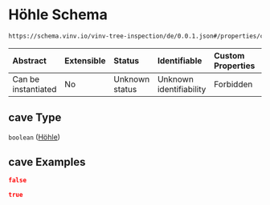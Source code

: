 # Höhle Schema

```txt
https://schema.vinv.io/vinv-tree-inspection/de/0.0.1.json#/properties/crown/properties/cave
```



| Abstract            | Extensible | Status         | Identifiable            | Custom Properties | Additional Properties | Access Restrictions | Defined In                                                                                                                 |
| :------------------ | :--------- | :------------- | :---------------------- | :---------------- | :-------------------- | :------------------ | :------------------------------------------------------------------------------------------------------------------------- |
| Can be instantiated | No         | Unknown status | Unknown identifiability | Forbidden         | Allowed               | none                | [dereferenced.doc.json\*](../../../../../../vinv-schemas/vinv-tree/out/0.0.1/dereferenced.doc.json "open original schema") |

## cave Type

`boolean` ([Höhle](dereferenced-properties-stamm-properties-höhle.md))

## cave Examples

```json
false
```

```json
true
```
